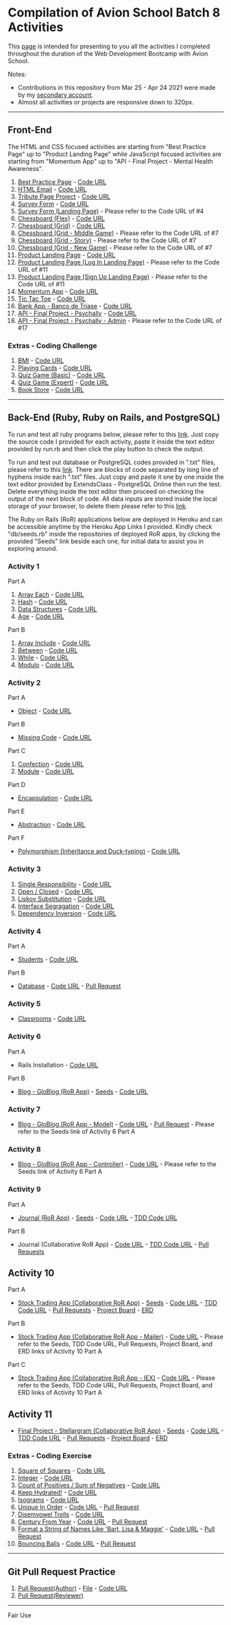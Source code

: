<!-- # batch8-activities -->

# Compilation of Avion School Batch 8 Activities

This [page](https://patricklsamson.github.io/batch8-activities/) is intended for presenting to you all the activities I completed throughout the duration of the Web Development Bootcamp with Avion School.

Notes:

- Contributions in this repository from Mar 25 - Apr 24 2021 were made by my [secondary account](https://github.com/slncdworks).
- Almost all activities or projects are responsive down to 320px.

---

## Front-End

The HTML and CSS focused activities are starting from "Best Practice Page" up to "Product Landing Page" while JavaScript focused activities are starting from "Momentum App" up to "API - Final Project - Mental Health Awareness".

1. [Best Practice Page](https://patricklsamson.github.io/batch8-activities/a1-best-practice-page/index.html) - [Code URL](https://github.com/patricklsamson/batch8-activities/tree/main/a1-best-practice-page)
1. [HTML Email](https://patricklsamson.github.io/batch8-activities/a2-html-email/index.html) - [Code URL](https://github.com/patricklsamson/batch8-activities/tree/main/a1-best-practice-page)
1. [Tribute Page Project](https://patricklsamson.github.io/batch8-activities/a3-tribute-page-project/index.html) - [Code URL](https://github.com/patricklsamson/batch8-activities/tree/main/a3-tribute-page-project)
1. [Survey Form](https://patricklsamson.github.io/batch8-activities/a4-survey-form/index.html) - [Code URL](https://github.com/patricklsamson/batch8-activities/tree/main/a4-survey-form)
1. [Survey Form (Landing Page)](https://patricklsamson.github.io/batch8-activities/a4-survey-form/results.html) - Please refer to the Code URL of #4
1. [Chessboard (Flex)](https://patricklsamson.github.io/batch8-activities/a5-chessboard-flex/index.html) - [Code URL](https://github.com/patricklsamson/batch8-activities/tree/main/a5-chessboard-flex)
1. [Chessboard (Grid)](https://patricklsamson.github.io/batch8-activities/a6-chessboard-grid/index.html) - [Code URL](https://github.com/patricklsamson/batch8-activities/tree/main/a6-chessboard-grid)
1. [Chessboard (Grid - Middle Game)](https://patricklsamson.github.io/batch8-activities/a6-chessboard-grid/chess-midgame.html) - Please refer to the Code URL of #7
1. [Chessboard (Grid - Story)](https://patricklsamson.github.io/batch8-activities/a6-chessboard-grid/story.html) - Please refer to the Code URL of #7
1. [Chessboard (Grid - New Game)](https://patricklsamson.github.io/batch8-activities/a6-chessboard-grid/chess-newgame.html) - Please refer to the Code URL of #7
1. [Product Landing Page](https://patricklsamson.github.io/batch8-activities/a7-product-landing-page/index.html) - [Code URL](https://github.com/patricklsamson/batch8-activities/tree/main/a7-product-landing-page)
1. [Product Landing Page (Log In Landing Page)](https://patricklsamson.github.io/batch8-activities/a7-product-landing-page/login-landing-page.html) - Please refer to the Code URL of #11
1. [Product Landing Page (Sign Up Landing Page)](https://patricklsamson.github.io/batch8-activities/a7-product-landing-page/signup-landing-page.html) - Please refer to the Code URL of #11
1. [Momentum App](https://patricklsamson.github.io/batch8-activities/a8-momentum-app/index.html) - [Code URL](https://github.com/patricklsamson/batch8-activities/tree/main/a8-momentum-app)
1. [Tic Tac Toe](https://patricklsamson.github.io/batch8-activities/a9-tic-tac-toe/index.html) - [Code URL](https://github.com/patricklsamson/batch8-activities/tree/main/a9-tic-tac-toe)
1. [Bank App - Banco de Triase](https://patricklsamson.github.io/batch8-activities/a10-bank-app/index.html) - [Code URL](https://github.com/patricklsamson/batch8-activities/tree/main/a10-bank-app)
1. [API - Final Project - Psychally](https://patricklsamson.github.io/batch8-activities/a11-api-final-project/index.html) - [Code URL](https://github.com/patricklsamson/batch8-activities/tree/main/a11-api-final-project)
1. [API - Final Project - Psychally - Admin](https://patricklsamson.github.io/batch8-activities/a11-api-final-project/admin.html) - Please refer to the Code URL of #17

### Extras - Coding Challenge

1. [BMI](https://patricklsamson.github.io/batch8-activities/coding-challenge/c1-bmi.html) - [Code URL](https://github.com/patricklsamson/batch8-activities/blob/main/coding-challenge/c1-bmi.html)
1. [Playing Cards](https://patricklsamson.github.io/batch8-activities/coding-challenge/c2-playing-cards.html) - [Code URL](https://github.com/patricklsamson/batch8-activities/blob/main/coding-challenge/c2-playing-cards.html)
1. [Quiz Game (Basic)](https://patricklsamson.github.io/batch8-activities/coding-challenge/c3-quiz-game-basic.html) - [Code URL](https://github.com/patricklsamson/batch8-activities/blob/main/coding-challenge/c3-quiz-game-basic.html)
1. [Quiz Game (Expert)](https://patricklsamson.github.io/batch8-activities/coding-challenge/c4-quiz-game-expert.html) - [Code URL](https://github.com/patricklsamson/batch8-activities/blob/main/coding-challenge/c4-quiz-game-expert.html)
1. [Book Store](https://patricklsamson.github.io/batch8-activities/coding-challenge/c5-book-store.html) - [Code URL](https://github.com/patricklsamson/batch8-activities/blob/main/coding-challenge/c5-book-store.html)

---

## Back-End (Ruby, Ruby on Rails, and PostgreSQL)

To run and test all ruby programs below, please refer to this [link](https://runrb.io/). Just copy the source code I provided for each activity, paste it inside the text editor provided by run.rb and then click the play button to check the output.

To run and test out database or PostgreSQL codes provided in ".txt" files, please refer to this [link](https://extendsclass.com/postgresql-online.html). There are blocks of code separated by long line of hyphens inside each ".txt" files. Just copy and paste it one by one inside the text editor provided by ExtendsClass - PostgreSQL Online then run the test. Delete everything inside the text editor then proceed on checking the output of the next block of code. All data inputs are stored inside the local storage of your browser, to delete them please refer to this [link](https://intercom.help/scoutpad/en/articles/3478364-how-to-clear-local-storage-of-web-browser).

The Ruby on Rails (RoR) applications below are deployed in Heroku and can be accessible anytime by the Heroku App Links I provided. Kindly check "db/seeds.rb" inside the repositories of deployed RoR apps, by clicking the provided "Seeds" link beside each one, for initial data to assist you in exploring around.

### Activity 1

Part A

1. [Array Each](https://patricklsamson.github.io/batch8-activities/ba1-ruby/a1_array_each.rb) - [Code URL](https://github.com/patricklsamson/batch8-activities/blob/main/ba1-ruby/a1_array_each.rb)
1. [Hash](https://patricklsamson.github.io/batch8-activities/ba1-ruby/a2_hash.rb) - [Code URL](https://github.com/patricklsamson/batch8-activities/blob/main/ba1-ruby/a2_hash.rb)
1. [Data Structures](https://patricklsamson.github.io/batch8-activities/ba1-ruby/a3_data_structures.rb) - [Code URL](https://github.com/patricklsamson/batch8-activities/blob/main/ba1-ruby/a3_data_structures.rb)
1. [Age](https://patricklsamson.github.io/batch8-activities/ba1-ruby/age.rb) - [Code URL](https://github.com/patricklsamson/batch8-activities/blob/main/ba1-ruby/age.rb)

Part B

1. [Array Include](https://patricklsamson.github.io/batch8-activities/ba1-ruby/b1_array_include.rb) - [Code URL](https://github.com/patricklsamson/batch8-activities/blob/main/ba1-ruby/b1_array_include.rb)
1. [Between](https://patricklsamson.github.io/batch8-activities/rubyactivities/between.rb) - [Code URL](https://github.com/patricklsamson/batch8-activities/blob/main/rubyactivities/between.rb)
1. [While](https://patricklsamson.github.io/batch8-activities/ba1-ruby/b3_while.rb) - [Code URL](https://github.com/patricklsamson/batch8-activities/blob/main/ba1-ruby/b3_while.rb)
1. [Modulo](https://patricklsamson.github.io/batch8-activities/ba1-ruby/b4_modulo.rb) - [Code URL](https://github.com/patricklsamson/batch8-activities/blob/main/ba1-ruby/b4_modulo.rb)

### Activity 2

Part A

- [Object](https://patricklsamson.github.io/batch8-activities/ba2-ruby/a1_object.rb) - [Code URL](https://github.com/patricklsamson/batch8-activities/blob/main/ba2-ruby/a1_object.rb)

Part B

- [Missing Code](https://patricklsamson.github.io/batch8-activities/rubyactivities/2.0_1_missing_code.rb) - [Code URL](https://github.com/patricklsamson/batch8-activities/blob/main/rubyactivities/2.0_1_missing_code.rb)

Part C

1. [Confection](https://patricklsamson.github.io/batch8-activities/rubyactivities/confection.rb) - [Code URL](https://github.com/patricklsamson/batch8-activities/blob/main/rubyactivities/confection.rb)
1. [Module](https://patricklsamson.github.io/batch8-activities/ba2-ruby/c2_module.rb) - [Code URL](https://github.com/patricklsamson/batch8-activities/blob/main/ba2-ruby/c2_module.rb)

Part D

- [Encapsulation](https://patricklsamson.github.io/batch8-activities/ba2-ruby/d1_encapsulation.rb) - [Code URL](https://github.com/patricklsamson/batch8-activities/blob/main/ba2-ruby/d1_encapsulation.rb)

Part E

- [Abstraction](https://patricklsamson.github.io/batch8-activities/ba2-ruby/e1_abstraction.rb) - [Code URL](https://github.com/patricklsamson/batch8-activities/blob/main/ba2-ruby/e1_abstraction.rb)

Part F

- [Polymorphism (Inheritance and Duck-typing)](https://patricklsamson.github.io/batch8-activities/rubyactivities/polymorphism.rb) - [Code URL](https://github.com/patricklsamson/batch8-activities/blob/main/rubyactivities/polymorphism.rb)

### Activity 3

1. [Single Responsibility](https://patricklsamson.github.io/batch8-activities/ba2.1-ruby/a1_single_responsibility.rb) - [Code URL](https://github.com/patricklsamson/batch8-activities/blob/main/ba2.1-ruby/a1_single_responsibility.rb)
1. [Open / Closed](https://patricklsamson.github.io/batch8-activities/ba2.1-ruby/a2_open_closed.rb) - [Code URL](https://github.com/patricklsamson/batch8-activities/blob/main/ba2.1-ruby/a2_open_closed.rb)
1. [Liskov Substitution](https://patricklsamson.github.io/batch8-activities/ba2.1-ruby/a3_liskov_substitution.rb) - [Code URL](https://github.com/patricklsamson/batch8-activities/blob/main/ba2.1-ruby/a3_liskov_substitution.rb)
1. [Interface Segragation](https://patricklsamson.github.io/batch8-activities/ba2.1-ruby/a4_interface_segregation.rb) - [Code URL](https://github.com/patricklsamson/batch8-activities/blob/main/ba2.1-ruby/a4_interface_segregation.rb)
1. [Dependency Inversion](https://patricklsamson.github.io/batch8-activities/ba2.1-ruby/a5_dependency_inversion.rb) - [Code URL](https://github.com/patricklsamson/batch8-activities/blob/main/ba2.1-ruby/a5_dependency_inversion.rb)

### Activity 4

Part A

- [Students](https://patricklsamson.github.io/batch8-activities/ba3-postgresql/a1-students.txt) - [Code URL](https://github.com/patricklsamson/batch8-activities/blob/main/ba3-postgresql/a1-students.txt)

Part B

- [Database](https://patricklsamson.github.io/batch8-activities/rubyactivities/3.0_database.txt) - [Code URL](https://github.com/patricklsamson/batch8-activities/blob/main/rubyactivities/3.0_database.txt) - [Pull Request](https://github.com/patricklsamson/batch8-activities/pull/3)

### Activity 5

- [Classrooms](https://patricklsamson.github.io/batch8-activities/ba3.1-postgresql/a1-classrooms.txt) - [Code URL](https://github.com/patricklsamson/batch8-activities/blob/main/ba3.1-postgresql/a1-classrooms.txt)

### Activity 6

Part A

- Rails Installation - [Code URL](https://github.com/patricklsamson/sample)

Part B

- [Blog - GloBlog (RoR App)](https://patricklsamson-blog.herokuapp.com/) - [Seeds](https://github.com/patricklsamson/blog/blob/main/db/seeds.rb) - [Code URL](https://github.com/patricklsamson/blog)

### Activity 7

- [Blog - GloBlog (RoR App - Model)](https://patricklsamson-blog.herokuapp.com/) - [Code URL](https://github.com/patricklsamson/blog/blob/main/app/models/article.rb) - [Pull Request](https://github.com/patricklsamson/blog/pull/1) - Please refer to the Seeds link of Activity 6 Part A

### Activity 8

- [Blog - GloBlog (RoR App - Controller)](https://patricklsamson-blog.herokuapp.com/) - [Code URL](https://github.com/patricklsamson/blog/blob/main/app/controllers/articles_controller.rb) - Please refer to the Seeds link of Activity 6 Part A

### Activity 9

Part A

- [Journal (RoR App)](https://patricklsamson-journal.herokuapp.com/) - [Seeds](https://github.com/patricklsamson/journal/blob/main/db/seeds.rb) - [Code URL](https://github.com/patricklsamson/journal) - [TDD Code URL](https://github.com/patricklsamson/journal/tree/main/spec)

Part B

- Journal (Collaborative RoR App) - [Code URL](https://github.com/paopapaopao/journal-2/) - [TDD Code URL](https://github.com/paopapaopao/journal-2/tree/main/spec) - [Pull Requests](https://github.com/paopapaopao/journal-2/pulls)

## Activity 10

Part A

- [Stock Trading App (Collaborative RoR App)](https://bon-patrick-stock-market.herokuapp.com/) - [Seeds](https://github.com/bonaxl015/stock-market-app/blob/master/db/seeds.rb) - [Code URL](https://github.com/bonaxl015/stock-market-app) - [TDD Code URL](https://github.com/bonaxl015/stock-market-app/tree/master/spec) - [Pull Requests](https://github.com/bonaxl015/stock-market-app/pulls) - [Project Board](https://github.com/bonaxl015/stock-market-app/projects/1) - [ERD](https://drive.google.com/file/d/1x397qRsL_sRt7M8_C6uwqnrFqdt6VTGh/view?usp=sharing)

Part B

- [Stock Trading App (Collaborative RoR App - Mailer)](https://bon-patrick-stock-market.herokuapp.com/) - [Code URL](https://github.com/bonaxl015/stock-market-app/tree/master/app/mailers) - Please refer to the Seeds, TDD Code URL, Pull Requests, Project Board, and ERD links of Activity 10 Part A

Part C

- [Stock Trading App (Collaborative RoR App - IEX)](https://bon-patrick-stock-market.herokuapp.com/) - [Code URL](https://github.com/bonaxl015/stock-market-app/blob/master/app/models/stock.rb) - Please refer to the Seeds, TDD Code URL, Pull Requests, Project Board, and ERD links of Activity 10 Part A

## Activity 11

- [Final Project - Stellargram (Collaborative RoR App)](https://stellargram.herokuapp.com/) - [Seeds](https://github.com/bonaxl015/rails-final-project/blob/master/db/seeds.rb) - [Code URL](https://github.com/bonaxl015/rails-final-project) - [TDD Code URL](https://github.com/bonaxl015/rails-final-project/tree/master/spec) - [Pull Requests](https://github.com/bonaxl015/rails-final-project/pulls) - [Project Board](https://github.com/bonaxl015/rails-final-project/projects/1) - [ERD](https://drive.google.com/file/d/1T2OLmTJ3vEdbJ6g5pw2MIbsT9DWg3WZP/view?usp=sharing)

### Extras - Coding Exercise

1. [Square of Squares](https://patricklsamson.github.io/batch8-activities/rubyactivities/square_of_squares.rb) - [Code URL](https://github.com/patricklsamson/batch8-activities/blob/main/rubyactivities/square_of_squares.rb)
1. [Integer](https://patricklsamson.github.io/batch8-activities/be-coding-exercise/c2_integer.rb) - [Code URL](https://github.com/patricklsamson/batch8-activities/blob/main/be-coding-exercise/c2_integer.rb)
1. [Count of Positives / Sum of Negatives](https://patricklsamson.github.io/batch8-activities/rubyactivities/count_positives.rb) - [Code URL](https://github.com/patricklsamson/batch8-activities/blob/main/rubyactivities/count_positives.rb)
1. [Keep Hydrated!](https://patricklsamson.github.io/batch8-activities/be-coding-exercise/c4_keep_hydrated.rb) - [Code URL](https://github.com/patricklsamson/batch8-activities/blob/main/be-coding-exercise/c4_keep_hydrated.rb)
1. [Isograms](https://patricklsamson.github.io/batch8-activities/be-coding-exercise/c5_isograms.rb) - [Code URL](https://github.com/patricklsamson/batch8-activities/blob/main/be-coding-exercise/c5_isograms.rb)
1. [Unique In Order](https://patricklsamson.github.io/batch8-activities/rubyactivities/3.2_unique_in_order.rb) - [Code URL](https://github.com/patricklsamson/batch8-activities/blob/main/rubyactivities/3.2_unique_in_order.rb) - [Pull Request](https://github.com/patricklsamson/batch8-activities/pull/5)
1. [Disemvowel Trolls](https://patricklsamson.github.io/batch8-activities/be-coding-exercise/c7_disemvowel_trolls.rb) - [Code URL](https://github.com/patricklsamson/batch8-activities/blob/main/be-coding-exercise/c7_disemvowel_trolls.rb)
1. [Century From Year](https://patricklsamson.github.io/batch8-activities/rubyactivities/century_from_year.rb) - [Code URL](https://github.com/patricklsamson/batch8-activities/blob/main/rubyactivities/century_from_year.rb) - [Pull Request](https://github.com/patricklsamson/batch8-activities/pull/8)
1. [Format a String of Names Like 'Bart, Lisa & Maggie'](https://patricklsamson.github.io/batch8-activities/rubyactivities/format_string_names.rb) - [Code URL](https://github.com/patricklsamson/batch8-activities/blob/main/rubyactivities/format_string_names.rb) - [Pull Request](https://github.com/patricklsamson/batch8-activities/pull/9)
1. [Bouncing Balls](https://patricklsamson.github.io/batch8-activities/rubyactivities/bouncing_balls.rb) - [Code URL](https://github.com/patricklsamson/batch8-activities/blob/main/rubyactivities/bouncing_balls.rb) - [Pull Request](https://github.com/patricklsamson/batch8-activities/pull/10)

---

## Git Pull Request Practice

1. [Pull Request(Author)](https://github.com/patricklsamson/batch8-activities/pull/1) - [File](https://patricklsamson.github.io/batch8-activities/git-practice/up_file.rb) - [Code URL](https://github.com/patricklsamson/batch8-activities/blob/main/git-practice/up_file.rb)
2. [Pull Request(Reviewer)](https://github.com/paopapaopao/batch8-activities/pull/1)

---

Fair Use
